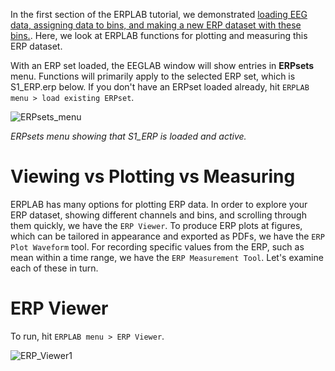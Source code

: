 In the first section of the ERPLAB tutorial, we demonstrated [loading EEG data, assigning data to bins, and making a new ERP dataset with these bins.](https://github.com/lucklab/erplab/wiki/Tutorial-1-EEG-to-ERPset). Here, we look at ERPLAB functions for plotting and measuring this ERP dataset.

With an ERP set loaded, the EEGLAB window will show entries in **ERPsets** menu. Functions will primarily apply to the selected ERP set, which is S1_ERP.erp below. If you don't have an ERPset loaded already, hit `ERPLAB menu > load existing ERPset`.

![ERPsets_menu](https://user-images.githubusercontent.com/5137405/86484381-f40c7080-bd0a-11ea-9a39-688525a4abaf.png)

_ERPsets menu showing that S1_ERP is loaded and active._

# Viewing vs Plotting vs Measuring

ERPLAB has many options for plotting ERP data. In order to explore your ERP dataset, showing different channels and bins, and scrolling through them quickly, we have the `ERP Viewer`. To produce ERP plots at figures, which can be tailored in appearance and exported as PDFs, we have the `ERP Plot Waveform` tool. For recording specific values from the ERP, such as mean within a time range, we have the `ERP Measurement Tool`. Let's examine each of these in turn.

# ERP Viewer

To run, hit `ERPLAB menu > ERP Viewer`.

![ERP_Viewer1](https://user-images.githubusercontent.com/5137405/86485942-e3f69000-bd0e-11ea-8ddb-81805913d3ba.png)


